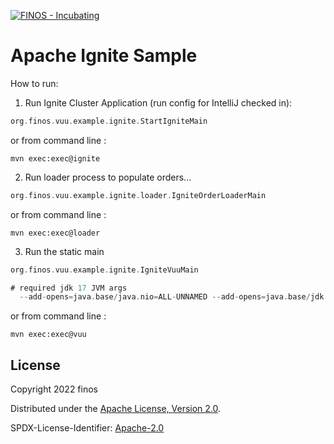 [![FINOS - Incubating](https://cdn.jsdelivr.net/gh/finos/contrib-toolbox@master/images/badge-incubating.svg)](https://community.finos.org/docs/governance/Software-Projects/stages/incubating)

# Apache Ignite Sample

How to run: 

1. Run Ignite Cluster Application (run config for IntelliJ checked in): 

```scala
org.finos.vuu.example.ignite.StartIgniteMain
```
or from command line : 
```shell
mvn exec:exec@ignite
```

2. Run loader process to populate orders...

```scala
org.finos.vuu.example.ignite.loader.IgniteOrderLoaderMain
```
or from command line :
```shell
mvn exec:exec@loader
```

3. Run the static main

```scala
org.finos.vuu.example.ignite.IgniteVuuMain

# required jdk 17 JVM args
  --add-opens=java.base/java.nio=ALL-UNNAMED --add-opens=java.base/jdk.internal.access=ALL-UNNAMED --add-opens=java.base/jdk.internal.misc=ALL-UNNAMED --add-opens=java.base/sun.nio.ch=ALL-UNNAMED --add-opens=java.base/sun.util.calendar=ALL-UNNAMED --add-opens=java.management/com.sun.jmx.mbeanserver=ALL-UNNAMED --add-opens=jdk.internal.jvmstat/sun.jvmstat.monitor=ALL-UNNAMED --add-opens=java.base/sun.reflect.generics.reflectiveObjects=ALL-UNNAMED --add-opens=jdk.management/com.sun.management.internal=ALL-UNNAMED --add-opens=java.base/java.io=ALL-UNNAMED --add-opens=java.base/java.nio=ALL-UNNAMED --add-opens=java.base/java.net=ALL-UNNAMED --add-opens=java.base/java.util=ALL-UNNAMED --add-opens=java.base/java.util.concurrent=ALL-UNNAMED --add-opens=java.base/java.util.concurrent.locks=ALL-UNNAMED --add-opens=java.base/java.util.concurrent.atomic=ALL-UNNAMED --add-opens=java.base/java.lang=ALL-UNNAMED --add-opens=java.base/java.lang.invoke=ALL-UNNAMED --add-opens=java.base/java.math=ALL-UNNAMED --add-opens=java.sql/java.sql=ALL-UNNAMED --add-opens=java.base/java.lang.reflect=ALL-UNNAMED --add-opens=java.base/java.time=ALL-UNNAMED --add-opens=java.base/java.text=ALL-UNNAMED --add-opens=java.management/sun.management=ALL-UNNAMED --add-opens java.desktop/java.awt.font=ALL-UNNAMED
```
or from command line :
```shell
mvn exec:exec@vuu
```

## License

Copyright 2022 finos

Distributed under the [Apache License, Version 2.0](http://www.apache.org/licenses/LICENSE-2.0).

SPDX-License-Identifier: [Apache-2.0](https://spdx.org/licenses/Apache-2.0)
